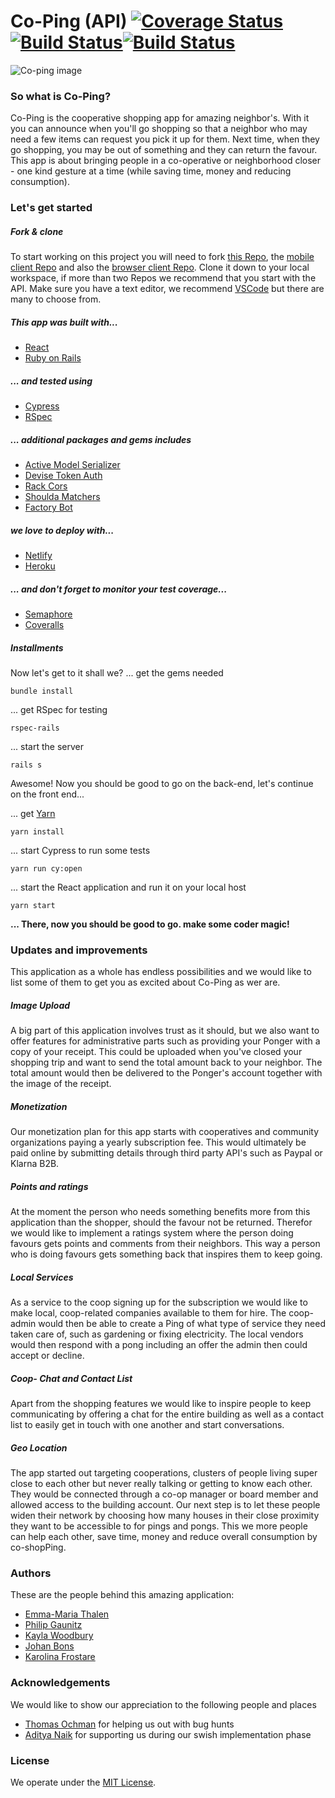 # Co-Ping (API) [![Coverage Status](https://coveralls.io/repos/github/CraftAcademy/co_ping_api/badge.svg?branch=development)](https://coveralls.io/github/CraftAcademy/co_ping_api?branch=development) [![Build Status](https://semaphoreci.com/api/v1/pgaunitz/co_ping_api/branches/development/badge.svg)](https://semaphoreci.com/pgaunitz/co_ping_api)[![Build Status](https://travis-ci.org/pgaunitz/co_ping_api.svg?branch=development)](https://travis-ci.org/pgaunitz/co_ping_api)

![Co-ping image](./public/copingWide.png)

### So what is Co-Ping?

Co-Ping is the cooperative shopping app for amazing neighbor's. With it you can announce when you'll go shopping so that a neighbor who may need a few items can request you pick it up for them. Next time, when they go shopping, you may be out of something and they can return the favour. This app is about bringing people in a co-operative or neighborhood closer - one kind gesture at a time (while saving time, money and reducing consumption).

### Let's get started

##### Fork & clone
To start working on this project you will need to fork [this Repo](https://github.com/CraftAcademy/co_ping_api), the [mobile client Repo](https://github.com/CraftAcademy/co_ping_mobile) and also the [browser client Repo](https://github.com/CraftAcademy/co_ping_client). Clone it down to your local workspace, if more than two Repos we recommend that you start with the API. Make sure you have a text editor, we recommend [VSCode](https://code.visualstudio.com/) but there are many to choose from.

##### This app was built with...

* [React](https://reactjs.org/)
* [Ruby on Rails](https://rubyonrails.org/)

##### ... and tested using

* [Cypress](https://www.cypress.io/)
* [RSpec](https://rspec.info/)

##### ... additional packages and gems includes
* [Active Model Serializer](https://www.rubydoc.info/gems/active_model_serializers)
* [Devise Token Auth](https://www.rubydoc.info/gems/devise_token_auth/0.1.14)
* [Rack Cors](https://www.rubydoc.info/gems/rack-cors/0.2.9)
* [Shoulda Matchers](https://matchers.shoulda.io/docs/v4.3.0/)
* [Factory Bot](https://github.com/thoughtbot/factory_bot/blob/master/GETTING_STARTED.md)

##### we love to deploy with...

* [Netlify](https://www.netlify.com/)
* [Heroku](https://www.heroku.com/)

##### ... and don't forget to monitor your test coverage...

* [Semaphore](https://semaphoreci.com/)
* [Coveralls](https://coveralls.io/)

##### Installments
Now let's get to it shall we?
... get the gems needed

```
bundle install
```
... get RSpec for testing
```
rspec-rails
```
... start the server
```
rails s
```
Awesome! Now you should be good to go on the back-end, let's continue on the front end...

... get [Yarn](https://yarnpkg.com/)
```
yarn install
```
... start Cypress to run some tests
```
yarn run cy:open
```
... start the React application and run it on your local host
```
yarn start
```
**... There, now you should be good to go. make some coder magic!**

### Updates and improvements
This application as a whole has endless possibilities and we would like to list some of them to get you as excited about Co-Ping as wer are.

##### Image Upload
A big part of this application involves trust as it should, but we also want to offer features for administrative parts such as providing your Ponger with a copy of your receipt. This could be uploaded when you've closed your shopping trip and want to send the total amount back to your neighbor. The total amount would then be delivered to the Ponger's account together with the image of the receipt.

##### Monetization
Our monetization plan for this app starts with cooperatives and community organizations paying a yearly subscription fee. This would ultimately be paid online by submitting details through third party API's such as Paypal or Klarna B2B.

##### Points and ratings
At the moment the person who needs something benefits more from this application than the shopper, should the favour not be returned. Therefor we would like to implement a ratings system where the person doing favours gets points and comments from their neighbors. This way a person who is doing favours gets something back that inspires them to keep going.

##### Local Services
As a service to the coop signing up for the subscription we would like to make local, coop-related companies available to them for hire. The coop-admin would then be able to create a Ping of what type of service they need taken care of, such as gardening or fixing electricity. The local vendors would then respond with a pong including an offer the admin then could accept or decline.

##### Coop- Chat and Contact List
Apart from the shopping features we would like to inspire people to keep communicating by offering a chat for the entire building as well as a contact list to easily get in touch with one another and start conversations.

##### Geo Location
The app started out targeting cooperations, clusters of people living super close to each other but never really talking or getting to know each other. They would be connected through a co-op manager or board member and allowed access to the building account. Our next step is to let these people widen their network by choosing how many houses in their close proximity they want to be accessible to for pings and pongs. This we more people can help each other, save time, money and reduce overall consumption by co-shopPing.

### Authors
These are the people behind this amazing application:
* [Emma-Maria Thalen](https://github.com/emtalen)
* [Philip Gaunitz](https://github.com/pgaunitz)
* [Kayla Woodbury](https://github.com/kaylawoodbury)
* [Johan Bons](https://github.com/johanbounce)
* [Karolina Frostare](https://github.com/kaylawoodbury)

### Acknowledgements
We would like to show our appreciation to the following people and places
* [Thomas Ochman](https://github.com/tochman) for helping us out with bug hunts
* [Aditya Naik](https://github.com/kianaditya) for supporting us during our swish implementation phase

### License
We operate under the [MIT License](https://en.wikipedia.org/wiki/MIT_License).
